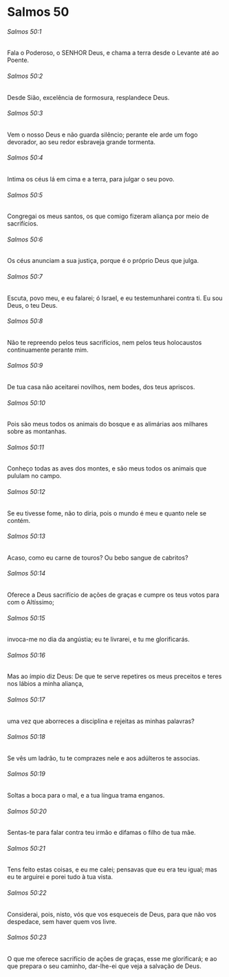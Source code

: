 # Salmos 50

###### Salmos 50:1

Fala o Poderoso, o SENHOR Deus, e chama a terra desde o Levante até ao Poente.

###### Salmos 50:2

Desde Sião, excelência de formosura, resplandece Deus.

###### Salmos 50:3

Vem o nosso Deus e não guarda silêncio; perante ele arde um fogo devorador, ao seu redor esbraveja grande tormenta.

###### Salmos 50:4

Intima os céus lá em cima e a terra, para julgar o seu povo.

###### Salmos 50:5

Congregai os meus santos, os que comigo fizeram aliança por meio de sacrifícios.

###### Salmos 50:6

Os céus anunciam a sua justiça, porque é o próprio Deus que julga.

###### Salmos 50:7

Escuta, povo meu, e eu falarei; ó Israel, e eu testemunharei contra ti. Eu sou Deus, o teu Deus.

###### Salmos 50:8

Não te repreendo pelos teus sacrifícios, nem pelos teus holocaustos continuamente perante mim.

###### Salmos 50:9

De tua casa não aceitarei novilhos, nem bodes, dos teus apriscos.

###### Salmos 50:10

Pois são meus todos os animais do bosque e as alimárias aos milhares sobre as montanhas.

###### Salmos 50:11

Conheço todas as aves dos montes, e são meus todos os animais que pululam no campo.

###### Salmos 50:12

Se eu tivesse fome, não to diria, pois o mundo é meu e quanto nele se contém.

###### Salmos 50:13

Acaso, como eu carne de touros? Ou bebo sangue de cabritos?

###### Salmos 50:14

Oferece a Deus sacrifício de ações de graças e cumpre os teus votos para com o Altíssimo;

###### Salmos 50:15

invoca-me no dia da angústia; eu te livrarei, e tu me glorificarás.

###### Salmos 50:16

Mas ao ímpio diz Deus: De que te serve repetires os meus preceitos e teres nos lábios a minha aliança,

###### Salmos 50:17

uma vez que aborreces a disciplina e rejeitas as minhas palavras?

###### Salmos 50:18

Se vês um ladrão, tu te comprazes nele e aos adúlteros te associas.

###### Salmos 50:19

Soltas a boca para o mal, e a tua língua trama enganos.

###### Salmos 50:20

Sentas-te para falar contra teu irmão e difamas o filho de tua mãe.

###### Salmos 50:21

Tens feito estas coisas, e eu me calei; pensavas que eu era teu igual; mas eu te arguirei e porei tudo à tua vista.

###### Salmos 50:22

Considerai, pois, nisto, vós que vos esqueceis de Deus, para que não vos despedace, sem haver quem vos livre.

###### Salmos 50:23

O que me oferece sacrifício de ações de graças, esse me glorificará; e ao que prepara o seu caminho, dar-lhe-ei que veja a salvação de Deus.

